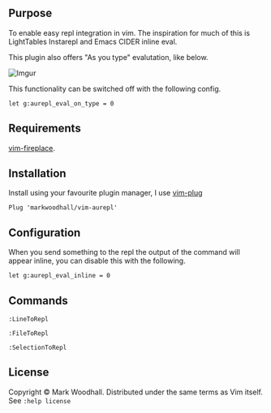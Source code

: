 ## Purpose

To enable easy repl integration in vim. The inspiration for much of this is LightTables Instarepl and Emacs CIDER inline eval.

This plugin also offers "As you type" evalutation, like below.

![Imgur](http://i.imgur.com/8AgrdI3.gif)

This functionality can be switched off with the following config.

```viml
let g:aurepl_eval_on_type = 0
```

## Requirements

[vim-fireplace](https://github.com/tpope/vim-fireplace).

## Installation

Install using your favourite plugin manager,
I use [vim-plug](https://github.com/junegunn/vim-plug)

```viml
Plug 'markwoodhall/vim-aurepl'
```

## Configuration

When you send something to the repl the output of the command will appear inline, you can disable this with the following.

```viml
let g:aurepl_eval_inline = 0
```

## Commands

```viml
:LineToRepl
```

```viml
:FileToRepl
```

```viml
:SelectionToRepl
```

## License
Copyright © Mark Woodhall. Distributed under the same terms as Vim itself. See `:help license`
